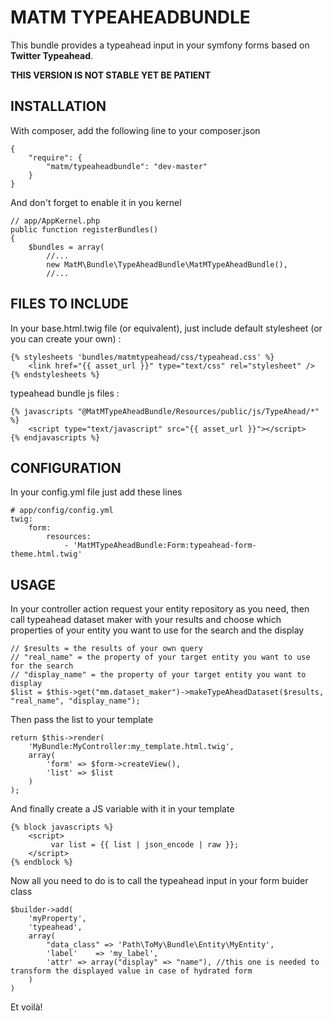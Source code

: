 # MATM TYPEAHEADBUNDLE

This bundle provides a typeahead input in your symfony forms based on **Twitter Typeahead**.

**THIS VERSION IS NOT STABLE YET BE PATIENT**

## INSTALLATION

With composer, add the following line to your composer.json

    {
        "require": {
            "matm/typeaheadbundle": "dev-master"
        }
    }

And don't forget to enable it in you kernel

    // app/AppKernel.php
    public function registerBundles()
    {
        $bundles = array(
            //...
            new MatM\Bundle\TypeAheadBundle\MatMTypeAheadBundle(),
            //...

## FILES TO INCLUDE

In your base.html.twig file (or equivalent), just include
default stylesheet (or you can create your own) :

    {% stylesheets 'bundles/matmtypeahead/css/typeahead.css' %}
        <link href="{{ asset_url }}" type="text/css" rel="stylesheet" />
    {% endstylesheets %}

typeahead bundle js files :

    {% javascripts "@MatMTypeAheadBundle/Resources/public/js/TypeAhead/*" %}
        <script type="text/javascript" src="{{ asset_url }}"></script>
    {% endjavascripts %}

## CONFIGURATION

In your config.yml file just add these lines

    # app/config/config.yml
    twig:
        form:
            resources:
                - 'MatMTypeAheadBundle:Form:typeahead-form-theme.html.twig'

## USAGE

In your controller action request your entity repository as you need, then call typeahead dataset maker with your results and choose which properties of your entity you want to use for the search and the display

    // $results = the results of your own query
    // "real_name" = the property of your target entity you want to use for the search
    // "display_name" = the property of your target entity you want to display
    $list = $this->get("mm.dataset_maker")->makeTypeAheadDataset($results, "real_name", "display_name");

Then pass the list to your template

    return $this->render(
        'MyBundle:MyController:my_template.html.twig',
        array(
            'form' => $form->createView(),
            'list' => $list
        )
    );

And finally create a JS variable with it in your template

    {% block javascripts %}
        <script>
             var list = {{ list | json_encode | raw }};
        </script>
    {% endblock %}

Now all you need to do is to call the typeahead input in your form buider class

    $builder->add(
        'myProperty',
        'typeahead',
        array(
            "data_class" => 'Path\ToMy\Bundle\Entity\MyEntity',
            'label'    => 'my_label',
            'attr' => array("display" => "name"), //this one is needed to transform the displayed value in case of hydrated form
        )
    )

Et voilà!

